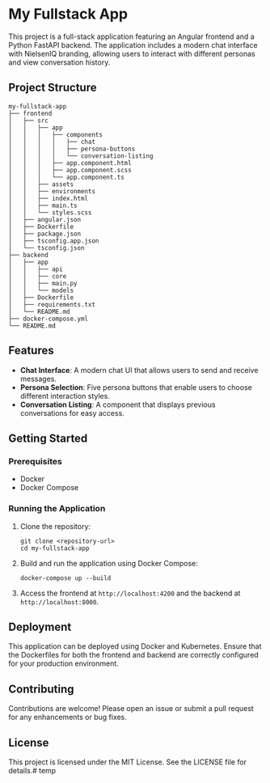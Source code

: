 # My Fullstack App

This project is a full-stack application featuring an Angular frontend and a Python FastAPI backend. The application includes a modern chat interface with NielsenIQ branding, allowing users to interact with different personas and view conversation history.

## Project Structure

```
my-fullstack-app
├── frontend
│   ├── src
│   │   ├── app
│   │   │   ├── components
│   │   │   │   ├── chat
│   │   │   │   ├── persona-buttons
│   │   │   │   └── conversation-listing
│   │   │   ├── app.component.html
│   │   │   ├── app.component.scss
│   │   │   └── app.component.ts
│   │   ├── assets
│   │   ├── environments
│   │   ├── index.html
│   │   ├── main.ts
│   │   └── styles.scss
│   ├── angular.json
│   ├── Dockerfile
│   ├── package.json
│   ├── tsconfig.app.json
│   └── tsconfig.json
├── backend
│   ├── app
│   │   ├── api
│   │   ├── core
│   │   ├── main.py
│   │   └── models
│   ├── Dockerfile
│   ├── requirements.txt
│   └── README.md
├── docker-compose.yml
└── README.md
```

## Features

- **Chat Interface**: A modern chat UI that allows users to send and receive messages.
- **Persona Selection**: Five persona buttons that enable users to choose different interaction styles.
- **Conversation Listing**: A component that displays previous conversations for easy access.

## Getting Started

### Prerequisites

- Docker
- Docker Compose

### Running the Application

1. Clone the repository:
   ```
   git clone <repository-url>
   cd my-fullstack-app
   ```

2. Build and run the application using Docker Compose:
   ```
   docker-compose up --build
   ```

3. Access the frontend at `http://localhost:4200` and the backend at `http://localhost:8000`.

## Deployment

This application can be deployed using Docker and Kubernetes. Ensure that the Dockerfiles for both the frontend and backend are correctly configured for your production environment.

## Contributing

Contributions are welcome! Please open an issue or submit a pull request for any enhancements or bug fixes.

## License

This project is licensed under the MIT License. See the LICENSE file for details.# temp
